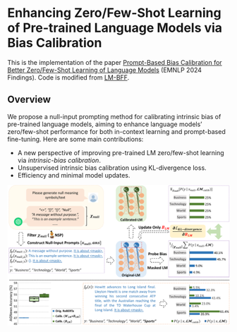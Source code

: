 # Enhancing Zero/Few-Shot Learning of Pre-trained Language Models via Bias Calibration
This is the implementation of the paper [Prompt-Based Bias Calibration for Better Zero/Few-Shot Learning of Language Models](https://arxiv.org/abs/2402.10353)
(EMNLP 2024 Findings). Code is modified from [LM-BFF](https://github.com/princeton-nlp/LM-BFF).

## Overview
We propose a null-input prompting method for calibrating intrinsic bias of pre-trained language models, aiming to enhance language models’ zero/few-shot performance for both in-context learning and prompt-based fine-tuning. Here are some main contributions:
- A new perspective of improving pre-trained LM zero/few-shot learning via _intrinsic-bias calibration_.
- Unsupervised intrinsic bias calibration using KL-divergence loss.
- Efficiency and minimal model updates.
  
![overview](overview.png)
